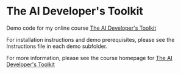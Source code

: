 # The AI Developer's Toolkit
Demo code for my online course [The AI Developer's Toolkit](https://matthewrenze.com/courses/ai-developers-toolkit/)

For installation instructions and demo prerequisites, please see the Instructions file in each demo subfolder.

For more information, please see the course homepage for [The AI Developer's Toolkit](https://matthewrenze.com/courses/ai-developers-toolkit/)
